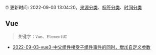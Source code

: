 :alarm_clock: 更新时间: 2022-09-03 13:04:20。[来源分类](../README.md)、[标签分类](../TAGS.md)、[时间分类](../TIMELINE.md)

## Vue


> 关键字：`Vue`、`ElementUI`



- [2022-09-03-vue3-中父组件接受子组件事件的同时，增加自定义参数](https://www.v2ex.com/t/877469) 